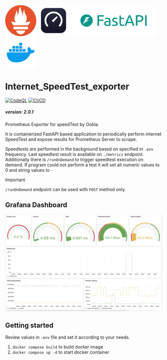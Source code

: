 <p float="left">
  <img src="/Pictures/prometheus_logo.png" height="100" />
  <img src="/Pictures/speedtest_by_ookla_logo.png" height="100" />
  <img src="/Pictures/fastapi_logo.png" height="100" />
  <img src="/Pictures/docker_logo.png" height="100" />
</p>

# Internet_SpeedTest_exporter
[![CodeQL](https://github.com/HornaHomeLab/SpeedTest_exporter/actions/workflows/github-code-scanning/codeql/badge.svg)](https://github.com/HornaHomeLab/SpeedTest_exporter/actions/workflows/github-code-scanning/codeql)
[![CI/CD](https://github.com/HornaHomeLab/SpeedTest_exporter/actions/workflows/ci-cd.yml/badge.svg)](https://github.com/HornaHomeLab/SpeedTest_exporter/actions/workflows/ci-cd.yml)

##### version: 2.0.1

Prometheus Exporter for speedTest by Ookla.

It is containerized FastAPI based application to periodically perform internet SpeedTest and expose results for Prometheus Server to scrape.

Speedtests are performed in the background based on specified in `.env` frequency.
Last speedtest result is available on `./metrics` endpoint. 
Additionally there is `/runOnDemand` to trigger speedtest execution on demand.
If program could not perform a test it will set all numeric values to 0 and string values to `-`

> [!IMPORTANT] 
> `/runOnDemand` endpoint can be used with `POST` method only.

## Grafana Dashboard
![image](/Grafana/Pictures/Grafana_dashboard.png)

## Getting started
Review values in `.env` file and set it according to your needs.
1. `docker compose build` to build docker image
2. `docker compose up -d` to start docker container

